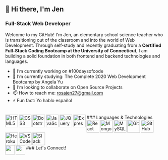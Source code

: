 

<!--
**rosajen27/rosajen27** is a ✨ _special_ ✨ repository because its `README.md` (this file) appears on your GitHub profile. -->

## 👋 Hi there, I'm Jen
### Full-Stack Web Developer

Welcome to my GitHub! I'm Jen, an elementary school science teacher who is transitioning out of the classroom and into the world of Web Development. Through self-study and recently graduating from a <b>Certified Full-Stack Coding Bootcamp at the University of Connecticut</b>, I am building a solid foundation in both frontend and backend technologies and languages. 

- 🔭 I’m currently working on #100daysofcode
- 🌱 I’m currently studying: The Complete 2020 Web Development Bootcamp by Angela Yu
- 👯 I’m looking to collaborate on Open Source Projects
- 📫 How to reach me: rosajen27@gmail.com
- ⚡ Fun fact: Yo hablo español
<br>
### Languages & Technologies
<img align="left" alt="HTML5" width="40px" src="https://raw.githubusercontent.com/rosajen27/rosajen27/e3c5a8e2393b90d3bc6535b9d8920177f991e293/html5.svg">
<img align="left" alt="CSS3" width="40px" src="https://raw.githubusercontent.com/rosajen27/rosajen27/e3c5a8e2393b90d3bc6535b9d8920177f991e293/css3.svg">
<img align="left" alt="Bootstrap" width="40px" src="https://raw.githubusercontent.com/rosajen27/rosajen27/e3c5a8e2393b90d3bc6535b9d8920177f991e293/bootstrap.svg">
<img align="left" alt="JavaScript" width="40px" src="https://raw.githubusercontent.com/rosajen27/rosajen27/e3c5a8e2393b90d3bc6535b9d8920177f991e293/javascript.svg">
<img align="left" alt="JQuery" width="40px" src="https://raw.githubusercontent.com/rosajen27/rosajen27/e3c5a8e2393b90d3bc6535b9d8920177f991e293/jquery.svg">
<img align="left" alt="Express+Node" width="40px" src="https://raw.githubusercontent.com/rosajen27/rosajen27/e3c5a8e2393b90d3bc6535b9d8920177f991e293/node-dot-js.svg">
<img align="left" alt="React" width="40px" src="https://raw.githubusercontent.com/rosajen27/rosajen27/e3c5a8e2393b90d3bc6535b9d8920177f991e293/react.svg">
<img align="left" alt="MongoDB" width="40px" src="https://raw.githubusercontent.com/rosajen27/rosajen27/e3c5a8e2393b90d3bc6535b9d8920177f991e293/mongodb.svg">
<img align="left" alt="MySQL" width="40px" src="https://raw.githubusercontent.com/rosajen27/rosajen27/e3c5a8e2393b90d3bc6535b9d8920177f991e293/mysql.svg">
<img align="left" alt="Git" width="40px" src="https://raw.githubusercontent.com/rosajen27/rosajen27/e3c5a8e2393b90d3bc6535b9d8920177f991e293/git.svg">
<img align="left" alt="GitHub" width="40px" src="https://raw.githubusercontent.com/rosajen27/rosajen27/e3c5a8e2393b90d3bc6535b9d8920177f991e293/github.svg">
<img align="left" alt="Heroku" width="40px" src="https://raw.githubusercontent.com/rosajen27/rosajen27/e3c5a8e2393b90d3bc6535b9d8920177f991e293/heroku.svg">
<img align="left" alt="VSCode" width="40px" src="https://raw.githubusercontent.com/rosajen27/rosajen27/e3c5a8e2393b90d3bc6535b9d8920177f991e293/visualstudiocode.svg">
<img alt="Slack" width="40px" src="https://raw.githubusercontent.com/rosajen27/rosajen27/e3c5a8e2393b90d3bc6535b9d8920177f991e293/slack.svg">
<br>
### Let's Connect!
<a target="_blank" href="https://www.linkedin.com/in/rosajen27/" rel="nofollow"><img align="left" height="30" src="https://camo.githubusercontent.com/96683fb94f1925109397c012fc649ae7936a7b4b/68747470733a2f2f696d672e736869656c64732e696f2f62616467652f6c696e6b6564696e2d2532333030373742352e7376673f267374796c653d666f722d7468652d6261646765266c6f676f3d6c696e6b6564696e266c6f676f436f6c6f723d7768697465" data-canonical-src="https://img.shields.io/badge/linkedin-%230077B5.svg?&amp;style=for-the-badge&amp;logo=linkedin&amp;logoColor=white" style="max-width:100%;"></a>
<a target="_blank" href="https://jennifer-rosa.herokuapp.com/" rel="nofollow"><img align="left" height="30" src="https://img.shields.io/badge/-PORTFOLIO-red?style=for-the-badge" style="max-width:100%"></a>
